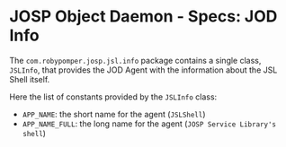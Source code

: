 # JOSP Object Daemon - Specs: JOD Info

The `com.robypomper.josp.jsl.info` package contains a single class, `JSLInfo`,
that provides the JOD Agent with the information about the JSL Shell itself.

Here the list of constants provided by the `JSLInfo` class:
* `APP_NAME`: the short name for the agent (`JSLShell`)
* `APP_NAME_FULL`: the long name for the agent (`JOSP Service Library's shell`)
